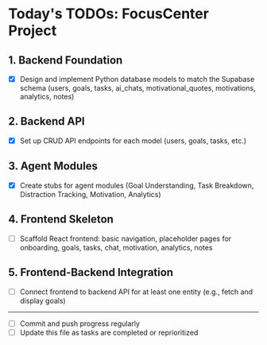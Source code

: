 # Today's TODOs: FocusCenter Project

## 1. Backend Foundation
- [x] Design and implement Python database models to match the Supabase schema (users, goals, tasks, ai_chats, motivational_quotes, motivations, analytics, notes)

## 2. Backend API
- [x] Set up CRUD API endpoints for each model (users, goals, tasks, etc.)

## 3. Agent Modules
- [x] Create stubs for agent modules (Goal Understanding, Task Breakdown, Distraction Tracking, Motivation, Analytics)

## 4. Frontend Skeleton
- [ ] Scaffold React frontend: basic navigation, placeholder pages for onboarding, goals, tasks, chat, motivation, analytics, notes

## 5. Frontend-Backend Integration
- [ ] Connect frontend to backend API for at least one entity (e.g., fetch and display goals)

---
- [ ] Commit and push progress regularly
- [ ] Update this file as tasks are completed or reprioritized 